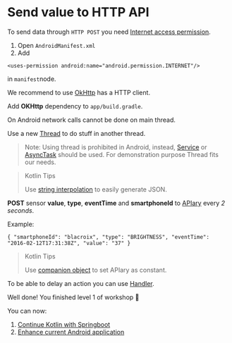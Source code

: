 # Send value to HTTP API

To send data through `HTTP POST` you need [Internet access permission](http://developer.android.com/training/basics/network-ops/connecting.html).

1. Open `AndroidManifest.xml`
1. Add

`<uses-permission android:name="android.permission.INTERNET"/>`

in `manifest`node.

We recommend to use [OkHttp](http://square.github.io/okhttp/) has a HTTP client.

Add **OKHttp** dependency to `app/build.gradle`.

On Android network calls cannot be done on main thread.

Use a new [Thread](http://developer.android.com/reference/java/lang/Thread.html) to do stuff in another thread.

> Note: Using thread is prohibited in Android, instead, [Service](http://developer.android.com/guide/components/services.html) or [AsyncTask](http://developer.android.com/reference/android/os/AsyncTask.html) should be used. For demonstration purpose Thread fits our needs.


> Kotlin Tips
>
> Use [string interpolation](https://kotlinlang.org/docs/reference/idioms.html#string-interpolation) to easily generate JSON.

**POST** sensor **value**, **type**, **eventTime** and **smartphoneId** to [APIary](https://apiary.io/) every *2 seconds*.

Example:

`
  {
    "smartphoneId": "blacroix",
    "type": "BRIGHTNESS",
    "eventTime": "2016-02-12T17:31:38Z",
    "value": "37"
  }
`

> Kotlin Tips
>
> Use [companion object](https://kotlinlang.org/docs/reference/object-declarations.html#companion-objects) to set APIary as constant.

To be able to delay an action you can use [Handler](http://developer.android.com/reference/android/os/Handler.html).

Well done! You finished level 1 of workshop :horse:

You can now:

1. [Continue Kotlin with Springboot](../back/01_CreateProject.md)
2. [Enhance current Android application](08_ExtraAndroidApplication.md)
